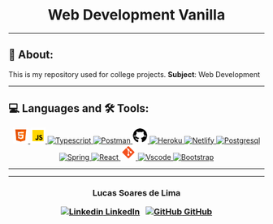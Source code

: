 
<!-- > <div align="center">
  <a href="https://github.com">
    <img src="images/logo.svg" alt="Logo" width="160" height="80">
  </a> -->

  <h1 align="center">
    Web Development Vanilla
  </h1>

</div>

<!--  <h3 align="center">


</h3>  -->

---

## 📝 About:

This is my repository used for college projects. **Subject**: Web Development


---

## 💻 Languages and 🛠 Tools:


<p align="center">
   <a href="https://developer.mozilla.org/en-US/docs/Glossary/HTML5">
      <img src="images/html-5.svg" alt="Java" width="30" height="30"/>
   </a>
   <a href="https://developer.mozilla.org/en-US/docs/Web/JavaScript">
      <img src="images/javascript.svg" alt="Javascript" width="30" height="30"/>
   </a>
   <a href="https://www.typescriptlang.org/">
      <img src="images/typescript.svg" alt="Typescript" width="30" height="30"/>
   </a>
   <a href="https://www.postman.com/">
      <img src="images/postman.svg" alt="Postman" width="30" height="30"/>
   </a>
   <a href="https://github.com/">
      <img src="images/github.svg" alt="Github" width="30" height="30"/>
   </a> 
   <a href="https://www.heroku.com/">
      <img src="images/heroku.svg" alt="Heroku" width="30" height="30"/>
   </a>
   <a href="https://www.netlify.com/">
      <img src="images/netlify.svg" alt="Netlify" width="30" height="30"/>
   </a>
   <a href="https://www.postgresql.org/">
      <img src="images/postgresql.svg" alt="Postgresql" width="30" height="30"/>
   </a>
  <a href="https://spring.io/">
      <img src="images/spring.svg" alt="Spring" width="30" height="30"/>
   </a>
  <a href="https://pt-br.reactjs.org/">
      <img src="images/react.svg" alt="React" width="30" height="30"/>
   </a>   
   <a href="https://git-scm.com/">
      <img src="images/git.svg" alt="Git" width="30" height="30"/>
   </a>   
   <a href="https://code.visualstudio.com/">
      <img src="images/vscode.svg" alt="Vscode" width="30" height="30"/>
   </a>   
   <a href="https://getbootstrap.com/">
      <img src="images/bootstrap.svg" alt="Bootstrap" width="30" height="30"/>
   </a>   
</p>

---

<!-- ## Como Baixar

```bash

# Instruções

$ Comandos


``` -->

---

<h3 align="center">

  Lucas Soares de Lima
<br/>

  <a align="center">
   
   [![Linkedin](https://i.stack.imgur.com/gVE0j.png) LinkedIn](https://www.linkedin.com/in/lucasoalima/)
&nbsp;
  [![GitHub](https://i.stack.imgur.com/tskMh.png) GitHub](https://github.com/lucasoalima)
  </a>
</h3>
